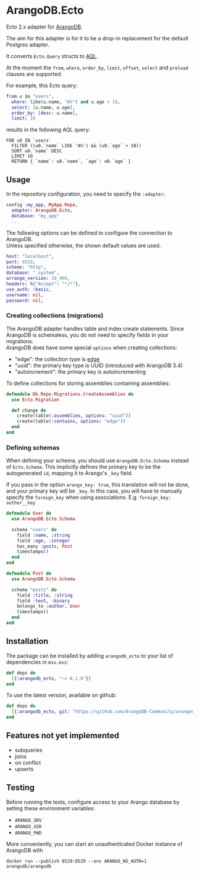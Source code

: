 # ArangoDB.Ecto 

Ecto 2.x adapter for [ArangoDB](https://www.arangodb.com/).

The aim for this adapter is for it to be a drop-in replacement for the default
Postgres adapter.

It converts `Ecto.Query` structs to [AQL](https://docs.arangodb.com/3.1/AQL).

At the moment the `from`, `where`, `order_by`, `limit`, 
`offset`, `select` and `preload` clauses are supported.

For example, this Ecto query:
```elixir
from u in "users",
  where: like(u.name, "A%") and u.age > 18,
  select: [u.name, u.age],
  order_by: [desc: u.name],
  limit: 10
```
results in the following AQL query:
```
FOR u0 IN `users`
  FILTER ((u0.`name` LIKE 'A%') && (u0.`age` > 18))
  SORT u0.`name` DESC
  LIMIT 10
  RETURN { `name`: u0.`name`, `age`: u0.`age` }
```


## Usage

In the repository configuration, you need to specify the `:adapter`:

```elixir
config :my_app, MyApp.Repo,
  adapter: ArangoDB.Ecto,
  database: "my_app"
  ...
```

The following options can be defined to configure the connection to ArangoDB.  
Unless specified otherwise, the shown default values are used.
```elixir
host: "localhost",
port: 8529,
scheme: "http",
database: "_system",
arrango_version: 30_000,
headers: %{"Accept": "*/*"},
use_auth: :basic,
username: nil,
password: nil,
```

### Creating collections (migrations)

The ArangoDB adapter handles table and index create statements. Since ArangoDB
is schemaless, you do not need to specify fields in your migrations.  
ArangoDB does have some special `options` when creating collections:
- "edge": the collection type is [edge](https://docs.arangodb.com/devel/Manual/Graphs/Edges/)
- "uuid": the primary key type is UUID (introduced with ArangoDB 3.4)
- "autoincrement": the primary key is autoincrementing

To define collections for storing assemblies containing assemblies:
```elixir
defmodule Db.Repo.Migrations.CreateAssemblies do
  use Ecto.Migration

  def change do
    create(table(:assemblies, options: "uuid"))
    create(table(:contains, options: "edge"))
  end
end
```


### Defining schemas

When defining your schema, you should use `ArangoDB.Ecto.Schema` instead of `Ecto.Schema`.
This implicitly defines the primary key to be the autogenerated `id`, mapping it to Arango's 
`_key` field.

If you pass in the option `arango_key: true`, this translation will not be done,
and your primary key will be `_key`.
In this case, you will have to manually specify the `foreign_key` when using associations.
E.g. `foreign_key: author__key`

```elixir
defmodule User do
  use ArangoDB.Ecto.Schema

  schema "users" do
    field :name, :string
    field :age, :integer
    has_many :posts, Post
    timestamps()
  end
end

defmodule Post do
  use ArangoDB.Ecto.Schema

  schema "posts" do
    field :title, :string
    field :text, :binary
    belongs_to :author, User
    timestamps()
  end
end
```


## Installation

The package can be installed by adding `arangodb_ecto` to your list of dependencies in `mix.exs`:

```elixir
def deps do
  [{:arangodb_ecto, "~> 0.1.0"}]
end
```

To use the latest version, available on github:

```elixir
def deps do
  [{:arangodb_ecto, git: "https://github.com/ArangoDB-Community/arangodb_ecto.git"},
end
```

## Features not yet implemented
* subqueries
* joins
* on conflict
* upserts


## Testing

Before running the tests, configure access to your Arango database by setting
these environment variables:
- `ARANGO_SRV`
- `ARANGO_USR`
- `ARANGO_PWD`

More conveniently, you can start an unauthenticated Docker instance of ArangoDB
with
```
docker run --publish 8529:8529 --env ARANGO_NO_AUTH=1 arangodb/arangodb 
```
